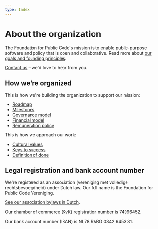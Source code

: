 ```yaml
---
type: Index
---
```


# About the organization

The Foundation for Public Code's mission is to enable public-purpose software and policy that is open and collaborative. Read more about [our goals and founding principles](mission.md).

[Contact us](contact-details.md) – we'd love to hear from you.

## How we're organized

This is how we're building the organization to support our mission:

* [Roadmap](roadmap.md)
* [Milestones](milestones/index.md)
* [Governance model](governance-model.md)
* [Financial model](financial-model.md)
* [Remuneration policy](remuneration-policy.md)

This is how we approach our work:

* [Cultural values](cultural-values.md)
* [Keys to success](keys-to-success.md)
* [Definition of done](definition-of-done.md)

## Legal registration and bank account number

We're registered as an association (vereniging met volledige rechtsbevoegdheid) under Dutch law. Our full name is the Foundation for Public Code Vereniging.

[See our association bylaws in Dutch](association-bylaws.nl.md).

Our chamber of commerce (KvK) registration number is 74996452.

Our bank account number (IBAN) is NL78 RABO 0342 6453 31.
